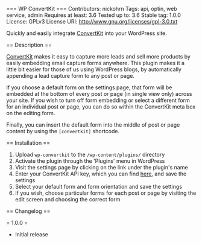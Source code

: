 === WP ConvertKit ===
Contributors: nickohrn
Tags: api, optin, web service, admin
Requires at least: 3.6
Tested up to: 3.6
Stable tag: 1.0.0
License: GPLv3
License URI: http://www.gnu.org/licenses/gpl-3.0.txt

Quickly and easily integrate [ConvertKit](https://convertkit.com) into your WordPress site.

== Description ==

[ConvertKit](https://convertkit.com) makes it easy to capture more leads and sell more products by easily
embedding email capture forms anywhere. This plugin makes it a little bit easier for those of us using WordPress
blogs, by automatically appending a lead capture form to any post or page.

If you choose a default form on the settings page, that form will be embedded at the bottom of every post or page
(in single view only) across your site. If you wish to turn off form embedding or select a different form for
an individual post or page, you can do so within the ConvertKit meta box on the editing form.

Finally, you can insert the default form into the middle of post or page content by using the `[convertkit]` shortcode.

== Installation ==

1. Upload `wp-convertkit` to the `/wp-content/plugins/` directory
1. Activate the plugin through the 'Plugins' menu in WordPress
1. Visit the settings page by clicking on the link under the plugin's name
1. Enter your ConvertKit API key, which you can find [here](https://convertkit.com/app/account/edit), and save the settings
1. Select your default form and form orientation and save the settings
1. If you wish, choose particular forms for each post or page by visiting the edit screen and choosing the correct form

== Changelog ==

= 1.0.0 =
* Initial release
